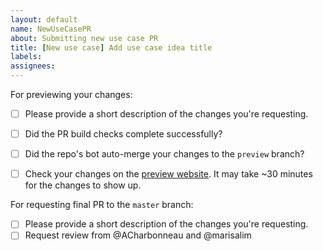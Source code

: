 ```yaml
---
layout: default
name: NewUseCasePR
about: Submitting new use case PR
title: [New use case] Add use case idea title
labels:
assignees:
---
```


For previewing your changes:
- [ ] Please provide a short description of the changes you're requesting.
- [ ] Did the PR build checks complete successfully?
- [ ] Did the repo's bot auto-merge your changes to the `preview` branch?
- [ ] Check your changes on the [preview website](https://cfde-usecases.readthedocs-hosted.com/en/preview/). It may take ~30 minutes for the changes to show up.


For requesting final PR to the `master` branch:
- [ ] Please provide a short description of the changes you're requesting.
- [ ] Request review from @ACharbonneau and @marisalim
